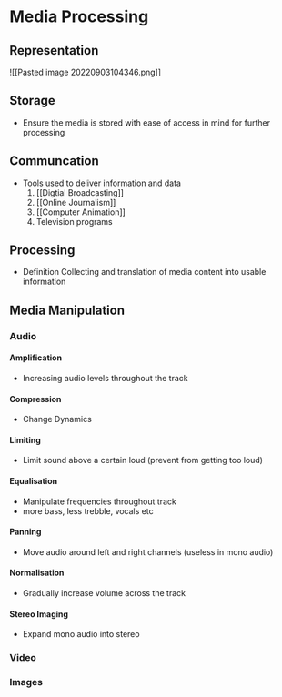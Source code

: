 # Media Processing

## Representation
![[Pasted image 20220903104346.png]]
## Storage
- Ensure the media is stored with ease of access in mind for further processing
## Communcation
- Tools used to deliver information and data
  1. [[Digtial Broadcasting]]
  2. [[Online Journalism]]
  3. [[Computer Animation]]
  4. Television programs
## Processing
- Definition
  Collecting and translation of media content into usable information

## Media Manipulation
### Audio
#### Amplification
  - Increasing audio levels throughout the track
#### Compression
 - Change Dynamics 
#### Limiting
  - Limit sound above a certain loud (prevent from getting too loud)
#### Equalisation
  - Manipulate frequencies throughout track
  - more bass, less trebble, vocals etc
#### Panning
  - Move audio around left and right channels (useless in mono audio)
#### Normalisation
  - Gradually increase volume across the track
#### Stereo Imaging
  - Expand mono audio into stereo
### Video
### Images